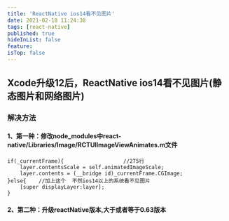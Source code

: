 ```yaml
---
title: 'ReactNative ios14看不见图片'
date: 2021-02-18 11:24:38
tags: [react-native]
published: true
hideInList: false
feature: 
isTop: false
---
```

## Xcode升级12后，ReactNative ios14看不见图片(静态图片和网络图片)

### 解决方法
#### 1、第一种：修改node_modules中react-native/Libraries/Image/RCTUIImageViewAnimates.m文件
```
if(_currentFrame){                   //275行
    layer.contentsScale = self.animatedImageScale;
    layer.contents = (__bridge id)_currentFrame.CGImage;
}else{    //加上这个  不然ios14以上的系统看不见图片
    [super displayLayer:layer];
}
```
#### 2、第二种：升级reactNative版本,大于或者等于0.63版本